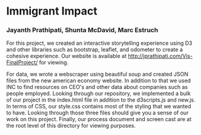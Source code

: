 # Immigrant Impact # 
### Jayanth Prathipati, Shunta McDavid, Marc Estruch ### 


For this project, we created an interactive storytelling experience using D3 and other libraries such as 
bootstrap, leaflet, and odometer to create a cohesive experience. Our website is available at http://jprathipati.com/Vis-FinalProject/ 
for viewing. 

For data, we wrote a webscraper using beautiful soup and created JSON files from the new american economy website. In addition to that we used INC to find resources on CEO's and other data about companies such as people employed. Looking through our repository, we implemented a bulk of our project in the index.html file in addition to the d3scripts.js and new.js. In terms of CSS, our style.css contains most of the styling that we wanted to have. Looking through those three files should give you a sense of our work on this project. Finally, our process document and screen cast are at the root level of this directory for viewing purposes. 